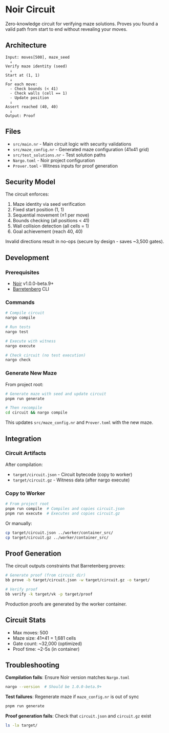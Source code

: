 # Noir Circuit

Zero-knowledge circuit for verifying maze solutions. Proves you found a valid path from start to end without revealing your moves.

## Architecture

```
Input: moves[500], maze_seed
  ↓
Verify maze identity (seed)
  ↓
Start at (1, 1)
  ↓
For each move:
  - Check bounds (< 41)
  - Check walls (cell == 1)
  - Update position
  ↓
Assert reached (40, 40)
  ↓
Output: Proof
```

## Files

- `src/main.nr` - Main circuit logic with security validations
- `src/maze_config.nr` - Generated maze configuration (41x41 grid)
- `src/test_solutions.nr` - Test solution paths
- `Nargo.toml` - Noir project configuration
- `Prover.toml` - Witness inputs for proof generation

## Security Model

The circuit enforces:
1. Maze identity via seed verification
2. Fixed start position (1, 1)
3. Sequential movement (±1 per move)
4. Bounds checking (all positions < 41)
5. Wall collision detection (all cells = 1)
6. Goal achievement (reach 40, 40)

Invalid directions result in no-ops (secure by design - saves ~3,500 gates).

## Development

### Prerequisites

- [Noir](https://noir-lang.org/docs/getting_started/installation/) v1.0.0-beta.9+
- [Barretenberg](https://github.com/AztecProtocol/aztec-packages/tree/master/barretenberg) CLI

### Commands

```bash
# Compile circuit
nargo compile

# Run tests
nargo test

# Execute with witness
nargo execute

# Check circuit (no test execution)
nargo check
```

### Generate New Maze

From project root:

```bash
# Generate maze with seed and update circuit
pnpm run generate

# Then recompile
cd circuit && nargo compile
```

This updates `src/maze_config.nr` and `Prover.toml` with the new maze.

## Integration

### Circuit Artifacts

After compilation:
- `target/circuit.json` - Circuit bytecode (copy to worker)
- `target/circuit.gz` - Witness data (after nargo execute)

### Copy to Worker

```bash
# From project root
pnpm run compile  # Compiles and copies circuit.json
pnpm run execute  # Executes and copies circuit.gz
```

Or manually:
```bash
cp target/circuit.json ../worker/container_src/
cp target/circuit.gz ../worker/container_src/
```

## Proof Generation

The circuit outputs constraints that Barretenberg proves:

```bash
# Generate proof (from circuit dir)
bb prove -b target/circuit.json -w target/circuit.gz -o target/

# Verify proof
bb verify -k target/vk -p target/proof
```

Production proofs are generated by the worker container.

## Circuit Stats

- Max moves: 500
- Maze size: 41×41 = 1,681 cells
- Gate count: ~32,000 (optimized)
- Proof time: ~2-5s (in container)

## Troubleshooting

**Compilation fails**: Ensure Noir version matches `Nargo.toml`
```bash
nargo --version  # Should be 1.0.0-beta.9+
```

**Test failures**: Regenerate maze if `maze_config.nr` is out of sync
```bash
pnpm run generate
```

**Proof generation fails**: Check that `circuit.json` and `circuit.gz` exist
```bash
ls -la target/
```
